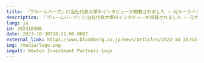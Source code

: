 ```yaml
---
title: 『ブルームバーグ』に当社代表大塚のインタビューが掲載されました – 元カーライルの大塚氏｢ＰＥ流｣上場企業ファンド開始へ－数千億円規模
description: 『ブルームバーグ』に当社代表大塚のインタビューが掲載されました – 元カーライルの大塚氏｢ＰＥ流｣上場企業ファンド開始へ－数千億円規模
lang: ja
id: 20231030B
date: 2023-10-30T10:21:00.000Z
external_link: https://www.bloomberg.co.jp/news/articles/2023-10-30/S34DD2T0G1KW01
img: /media/logo.png
imgalt: Newton Investment Partners Logo
---
```

